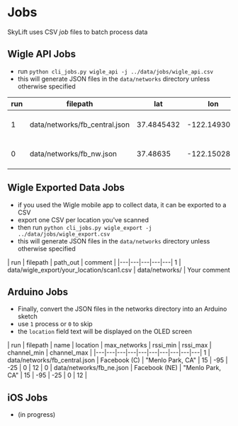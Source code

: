# Jobs

SkyLift uses CSV *job* files to batch process data

## Wigle API Jobs

- run `python cli_jobs.py wigle_api -j ../data/jobs/wigle_api.csv`
- this will generate JSON files in the `data/networks` directory unless otherwise specified

| run | filepath | lat | lon | radius | since | comment |
|---|---|---|---|---|---|---
| 1 | data/networks/fb\_central.json | 37.4845432 | -122.1493071 | 1 | 20170101 | Facebook HQ central |
| 0 | data/networks/fb\_nw.json | 37.48635 | -122.150289 | 1 | 20170101 | Facebook HQ North West |

## Wigle Exported Data Jobs

- if you used the Wigle mobile app to collect data, it can be exported to a CSV
- export one CSV per location you've scanned
- then run `python cli_jobs.py wigle_export -j ../data/jobs/wigle_export.csv`
- this will generate JSON files in the `data/networks` directory unless otherwise specified

| run | filepath | path_out | comment |
|---|---|---|---|---|
1 | data/wigle\_export/your\_location/scan1.csv | data/networks/ | Your comment



## Arduino Jobs

- Finally, convert the JSON files in the networks directory into an Arduino sketch 
- use `1` process or `0` to skip
- the `location` field text will be displayed on the OLED screen


| run  | filepath | name  | location  | max_networks | rssi_min | rssi_max | channel_min | channel_max |
|---|---|---|---|---|---|---|---|---|---|
1 | data/networks/fb\_central.json | Facebook (C) | "Menlo Park, CA" | 15 | -95 | -25 | 0 | 12 |
0 | data/networks/fb\_ne.json | Facebook (NE) | "Menlo Park, CA" | 15 | -95 | -25 | 0 | 12 |


## iOS Jobs

- (in progress)

